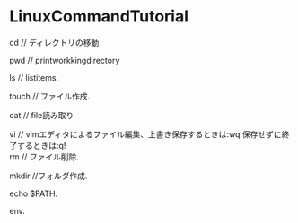 # LinuxCommandTutorial
cd // ディレクトリの移動

pwd // printworkkingdirectory

ls // listitems. 

touch // ファイル作成. 

cat // file読み取り

vi // vimエディタによるファイル編集、上書き保存するときは:wq 保存せずに終了するときは:q!   
rm // ファイル削除. 

mkdir //フォルダ作成. 
  
echo $PATH. 

env. 


